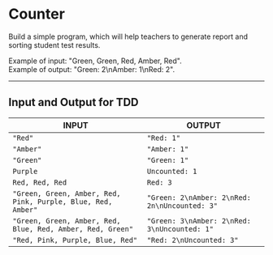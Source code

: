 # Counter

Build a simple program, which will help teachers to generate report and sorting student test results.

Example of input: "Green, Green, Red, Amber, Red".  
Example of output: "Green: 2\nAmber: 1\nRed: 2".

---
## Input and Output for TDD

| INPUT | OUTPUT |
| ----- | ------ |
| `"Red"` | `"Red: 1"` |
| `"Amber"` | `"Amber: 1"` |
| `"Green"` | `"Green: 1"` |
| `Purple`  | `Uncounted: 1` |
| `Red, Red, Red` | `Red: 3` |
| `"Green, Green, Amber, Red, Pink, Purple, Blue, Red, Amber"` | `"Green: 2\nAmber: 2\nRed: 2n\nUncounted: 3"` |
| `"Green, Green, Amber, Red, Blue, Red, Amber, Red, Green"` | `"Green: 3\nAmber: 2\nRed: 3\nUncounted: 1"` |
| `"Red, Pink, Purple, Blue, Red"` | `"Red: 2\nUncounted: 3"` |